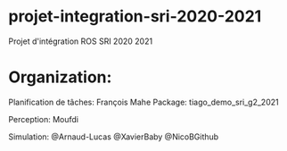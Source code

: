 # projet-integration-sri-2020-2021
Projet d'intégration ROS SRI 2020 2021

# Organization:

Planification de tâches: François Mahe
Package: tiago_demo_sri_g2_2021

Perception: Moufdi

Simulation: 
@Arnaud-Lucas
@XavierBaby
@NicoBGithub
